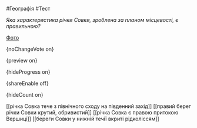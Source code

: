 #Географія #Тест

*Яка характеристика річки Совки, зроблена за планом місцевості, є правильною?*

[Фото](https://zno.osvita.ua//doc/images/znotest/26/2670/3_30.jpg)

{noChangeVote on}

{preview on}

{hideProgress on}

{shareEnable off}

{hideCount on}

[[річка Совка тече з північного сходу на південний захід]]
[[правий берег річки Совки крутий, обривистий]]
[[річка Совка є правою притокою Вершиці]]
[[береги Совки у нижній течії вкриті рідколіссям]]
